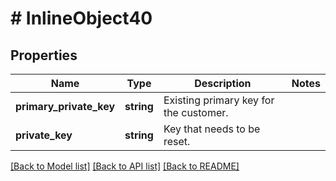 # # InlineObject40

## Properties

Name | Type | Description | Notes
------------ | ------------- | ------------- | -------------
**primary_private_key** | **string** | Existing primary key for the customer. |
**private_key** | **string** | Key that needs to be reset. |

[[Back to Model list]](../../README.md#models) [[Back to API list]](../../README.md#endpoints) [[Back to README]](../../README.md)
